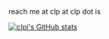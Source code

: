 reach me at clp at clp dot is

[![clpi's GitHub stats](https://github-readme-stats.vercel.app/api?username=clpi)](https://clp.is)
